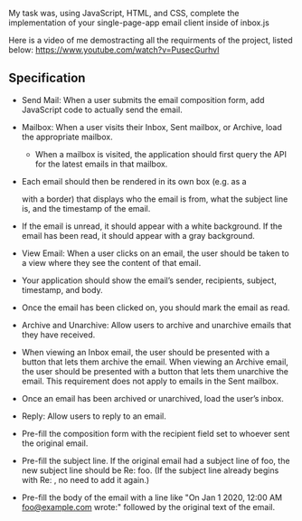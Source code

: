 My task was, using JavaScript, HTML, and CSS, complete the implementation of your single-page-app email client inside of inbox.js

Here is a video of me demostracting all the requirments of the project, listed below: https://www.youtube.com/watch?v=PusecGurhvI

## Specification
- Send Mail: When a user submits the email composition form, add JavaScript code to actually send the email.

- Mailbox: When a user visits their Inbox, Sent mailbox, or Archive, load the appropriate mailbox.
  - When a mailbox is visited, the application should first query the API for the latest emails in that mailbox.
- Each email should then be rendered in its own box (e.g. as a <div> with a border) that displays who the email is from, what the subject line is, and the timestamp of the email.
- If the email is unread, it should appear with a white background. If the email has been read, it should appear with a gray background.
- View Email: When a user clicks on an email, the user should be taken to a view where they see the content of that email.
- Your application should show the email’s sender, recipients, subject, timestamp, and body.
- Once the email has been clicked on, you should mark the email as read.
- Archive and Unarchive: Allow users to archive and unarchive emails that they have received.
- When viewing an Inbox email, the user should be presented with a button that lets them archive the email. When viewing an Archive email, the user should be presented with a button that lets them unarchive the email. This requirement does not apply to emails in the Sent mailbox.
- Once an email has been archived or unarchived, load the user’s inbox.
- Reply: Allow users to reply to an email.
- Pre-fill the composition form with the recipient field set to whoever sent the original email.
- Pre-fill the subject line. If the original email had a subject line of foo, the new subject line should be Re: foo. (If the subject line already begins with Re: , no need to add it again.)
- Pre-fill the body of the email with a line like "On Jan 1 2020, 12:00 AM foo@example.com wrote:" followed by the original text of the email.
  
  
